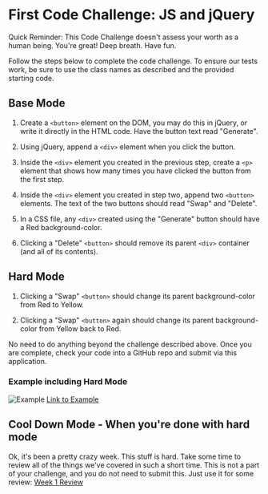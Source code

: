 # First Code Challenge: JS and jQuery
Quick Reminder: This Code Challenge doesn't assess your worth as a human being. You're great! Deep breath. Have fun.

Follow the steps below to complete the code challenge. To ensure our tests work, be sure to use the class names as described and the provided starting code.

## Base Mode

1. Create a `<button>` element on the DOM, you may do this in jQuery, or write it directly in the HTML code. Have the button text read "Generate". 

2. Using jQuery, append a `<div>` element when you click the button.

3. Inside the `<div>` element you created in the previous step, create a `<p>` element that shows how many times you have clicked the button from the first step.

4. Inside the `<div>` element you created in step two, append two `<button>` elements. The text of the two buttons should read "Swap" and "Delete". 

5. In a CSS file, any `<div>` created using the "Generate" button should have a Red background-color.

6. Clicking a "Delete" `<button>` should remove its parent `<div>` container (and all of its contents). 

## Hard Mode

1. Clicking a "Swap" `<button>` should change its parent background-color from Red to Yellow.

2. Clicking a "Swap" `<button>` again should change its parent background-color from Yellow back to Red.

No need to do anything beyond the challenge described above. Once you are complete, check your code into a GitHub repo and submit via this application.

### Example including Hard Mode

![Example](https://media.giphy.com/media/3ohzdZKPnR7PFXbzsQ/source.gif)
[Link to Example](https://media.giphy.com/media/3ohzdZKPnR7PFXbzsQ/source.gif)

## Cool Down Mode - When you're done with hard mode

Ok, it's been a pretty crazy week. This stuff is hard. Take some time to review all of the things we've covered in such a short time. This is not a part of your challenge, and you do not need to submit this. Just use it for some review:
[Week 1 Review](https://github.com/PrimeAcademy/betelgeuse-week-1-review)